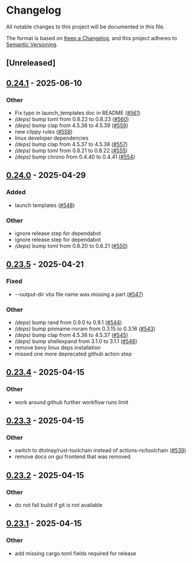 # Changelog

All notable changes to this project will be documented in this file.

The format is based on [Keep a Changelog](https://keepachangelog.com/en/1.0.0/),
and this project adheres to [Semantic Versioning](https://semver.org/spec/v2.0.0.html).

## [Unreleased]

## [0.24.1](https://github.com/Nicals/vpxtool/compare/v0.24.0...v0.24.1) - 2025-06-10

### Other

- Fix typo in launch_templates doc in README ([#561](https://github.com/Nicals/vpxtool/pull/561))
- *(deps)* bump toml from 0.8.22 to 0.8.23 ([#560](https://github.com/Nicals/vpxtool/pull/560))
- *(deps)* bump clap from 4.5.38 to 4.5.39 ([#559](https://github.com/Nicals/vpxtool/pull/559))
- new clippy rules ([#558](https://github.com/Nicals/vpxtool/pull/558))
- linux developer dependencies
- *(deps)* bump clap from 4.5.37 to 4.5.38 ([#557](https://github.com/Nicals/vpxtool/pull/557))
- *(deps)* bump toml from 0.8.21 to 0.8.22 ([#555](https://github.com/Nicals/vpxtool/pull/555))
- *(deps)* bump chrono from 0.4.40 to 0.4.41 ([#554](https://github.com/Nicals/vpxtool/pull/554))

## [0.24.0](https://github.com/francisdb/vpxtool/compare/v0.23.5...v0.24.0) - 2025-04-29

### Added

- launch templates ([#548](https://github.com/francisdb/vpxtool/pull/548))

### Other

- ignore release step for dependabot
- ignore release step for dependabot
- *(deps)* bump toml from 0.8.20 to 0.8.21 ([#550](https://github.com/francisdb/vpxtool/pull/550))

## [0.23.5](https://github.com/francisdb/vpxtool/compare/v0.23.4...v0.23.5) - 2025-04-21

### Fixed

- --output-dir vbs file name was missing a part ([#547](https://github.com/francisdb/vpxtool/pull/547))

### Other

- *(deps)* bump rand from 0.9.0 to 0.9.1 ([#544](https://github.com/francisdb/vpxtool/pull/544))
- *(deps)* bump pinmame-nvram from 0.3.15 to 0.3.16 ([#543](https://github.com/francisdb/vpxtool/pull/543))
- *(deps)* bump clap from 4.5.36 to 4.5.37 ([#545](https://github.com/francisdb/vpxtool/pull/545))
- *(deps)* bump shellexpand from 3.1.0 to 3.1.1 ([#546](https://github.com/francisdb/vpxtool/pull/546))
- remove bevy linux deps installation
- missed one more deprecated github action step

## [0.23.4](https://github.com/francisdb/vpxtool/compare/v0.23.3...v0.23.4) - 2025-04-15

### Other

- work around github further workflow runs limit

## [0.23.3](https://github.com/francisdb/vpxtool/compare/v0.23.2...v0.23.3) - 2025-04-15

### Other

- switch to dtolnay/rust-toolchain instead of actions-rs/toolchain ([#539](https://github.com/francisdb/vpxtool/pull/539))
- remove docs on gui frontend that was removed

## [0.23.2](https://github.com/francisdb/vpxtool/compare/v0.23.1...v0.23.2) - 2025-04-15

### Other

- do not fail build if git is not available

## [0.23.1](https://github.com/francisdb/vpxtool/compare/v0.23.0...v0.23.1) - 2025-04-15

### Other

- add missing cargo.toml fields required for release
